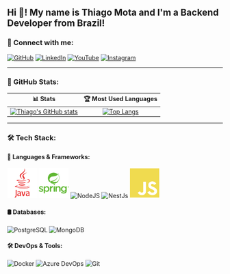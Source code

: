 ## Hi 👋! My name is Thiago Mota and I'm a Backend Developer from Brazil!

### 📌 Connect with me:
[![GitHub](https://img.shields.io/badge/GitHub-181717?style=for-the-badge&logo=github&logoColor=white)](https://github.com/euthiagomota)
[![LinkedIn](https://img.shields.io/badge/LinkedIn-0077B5?style=for-the-badge&logo=linkedin&logoColor=white)](https://www.linkedin.com/in/thiago-dev-mota)
[![YouTube](https://img.shields.io/badge/YouTube-FF0000?style=for-the-badge&logo=youtube&logoColor=white)](https://www.youtube.com/@euthiagomota)
[![Instagram](https://img.shields.io/badge/Instagram-E4405F?style=for-the-badge&logo=instagram&logoColor=white)](https://www.instagram.com/thiagomota.dev/)

---

### 🚀 GitHub Stats:
| 📊 Stats | 🏆 Most Used Languages |
|:---:|:---:|
|[![Thiago's GitHub stats](https://github-readme-stats.vercel.app/api?username=euthiagomota&hide=issues&count_private=true&show_icons=true&theme=tokyonight)](https://github.com/anuraghazra/github-readme-stats)|[![Top Langs](https://github-readme-stats.vercel.app/api/top-langs/?username=euthiagomota&layout=compact&theme=tokyonight&hide=html,css,scss)](https://github.com/anuraghazra/github-readme-stats)|

---

### 🛠️ Tech Stack:

#### 🚀 Languages & Frameworks:
<p align="left">
  <img src="https://raw.githubusercontent.com/devicons/devicon/master/icons/java/java-plain-wordmark.svg" alt="Java" width="70" height="70"/>
  <img src="https://github.com/devicons/devicon/blob/master/icons/spring/spring-original-wordmark.svg" alt="Spring Boot" width="70" height="70"/>
  <img src="https://www.svgrepo.com/show/452075/node-js.svg" alt="NodeJS" width="70" height="70"/>
  <img src="https://nestjs.com/logo-small-gradient.d792062c.svg" alt="NestJs" width="70" height="70"/>
  <img src="https://raw.githubusercontent.com/devicons/devicon/master/icons/javascript/javascript-plain.svg" alt="JavaScript" width="70" height="70"/>
</p>

#### 🛢️ Databases:
<p align="left">
  <img src="https://uxwing.com/wp-content/themes/uxwing/download/brands-and-social-media/postgresql-icon.png" alt="PostgreSQL" width="70" height="70"/>
  <img src="https://www.svgrepo.com/show/331488/mongodb.svg" alt="MongoDB" width="70" height="70"/>
</p>

#### 🛠️ DevOps & Tools:
<p align="left">
  <img src="https://cdn.worldvectorlogo.com/logos/docker.svg" alt="Docker" width="70" height="70"/>
  <img src="https://www.theprovatogroup.com/wp-content/uploads/2020/01/devops.png" alt="Azure DevOps" width="70" height="70"/>
  <img src="https://avatars.githubusercontent.com/u/18133?s=200&v=4" alt="Git" width="70" height="70"/>
</p>
